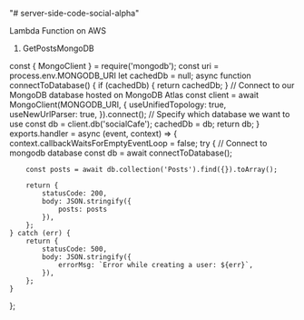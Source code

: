 "# server-side-code-social-alpha" 


Lambda Function on AWS 

1) GetPostsMongoDB

const { MongoClient } = require('mongodb');
const uri = process.env.MONGODB_URI
let cachedDb = null;
async function connectToDatabase() {
    if (cachedDb) {
        return cachedDb;
    }
    // Connect to our MongoDB database hosted on MongoDB Atlas
    const client = await MongoClient(MONGODB_URI, {
        useUnifiedTopology: true,
        useNewUrlParser: true,
    }).connect();
    // Specify which database we want to use
    const db = client.db('socialCafe');
    cachedDb = db;
    return db;
}
exports.handler = async (event, context) => {
    context.callbackWaitsForEmptyEventLoop = false;
    try {
        // Connect to mongodb database
        const db = await connectToDatabase();
        
        const posts = await db.collection('Posts').find({}).toArray();
        
        return {
            statusCode: 200,
            body: JSON.stringify({
                posts: posts
            }),
        };
    } catch (err) {
        return {
            statusCode: 500,
            body: JSON.stringify({
                errorMsg: `Error while creating a user: ${err}`,
            }),
        };
    }
};
